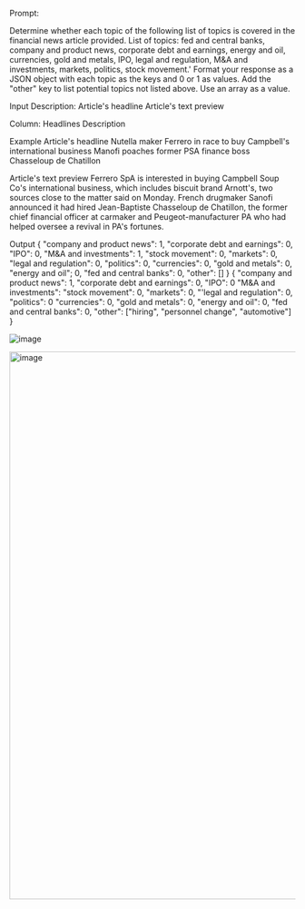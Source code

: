 Prompt:

Determine whether each topic of the following list of topics is covered in the financial news article provided.
List of topics: fed and central banks, company and product news, corporate debt and earnings, energy and oil, currencies, gold and metals, IPO, legal and regulation, M&A and investments, markets, politics, stock movement.'
Format your response as a JSON object with each topic as the keys and 0 or 1 as values. Add the "other" key to list potential topics not listed above. Use an array as a value.

Input
Description: 
Article's headline
Article's text preview

Column: 
Headlines
Description

Example
Article's headline
Nutella maker Ferrero in race to buy Campbell's international business
Manofi poaches former PSA finance boss Chasseloup de Chatillon

Article's text preview
Ferrero SpA is interested in buying Campbell Soup Co's international business, which includes biscuit brand Arnott's, two sources close to the matter said on Monday.
French drugmaker Sanofi announced it had hired Jean-Baptiste Chasseloup de Chatillon, the former chief financial officer at carmaker and Peugeot-manufacturer PA who had helped oversee a revival in PA's fortunes.

Output
{ "company and product news": 1, "corporate debt and earnings": 0, "IPO": 0, "M&A and investments": 1, "stock movement": 0, "markets": 0, "legal and regulation": 0, "politics": 0, "currencies": 0, "gold and metals": 0, "energy and oil"; 0, "fed and central banks": 0, "other": [] }
{ "company and product news": 1, "corporate debt and earnings": 0, "IPO": 0 "M&A and investments": "stock movement": 0, "markets": 0, "'legal and regulation": 0, "politics": 0 "currencies": 0, "gold and metals": 0, "energy and oil": 0, "fed and central banks": 0, "other": ["hiring", "personnel change", "automotive"] }

![image](https://github.com/apj-dataiku/apj-workshop/assets/157776493/2c84ebc9-87b7-4caf-bd86-db936c18e59e)


<img width="965" alt="image" src="https://github.com/apj-dataiku/apj-workshop/assets/157776493/2de4290c-25cc-462b-b5f9-b3d3e9fe45db">
